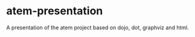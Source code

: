 atem-presentation
=================

A presentation of the atem project based on dojo, dot, graphviz and html.